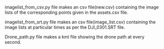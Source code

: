 imagelist_from_csv.py file makes an csv file(new.csv) containing the image lists of the corresponding points given in the assets.csv file.

imagelist_from_srt.py file makes an csv file(image_list.csv) containing the image lists at particular times as per the DJI_0301.SRT file.

Drone_path.py file makes a kml file showing the drone path at every second.